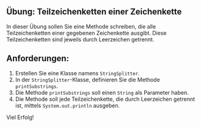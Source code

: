 ## Übung: Teilzeichenketten einer Zeichenkette

In dieser Übung sollen Sie eine Methode schreiben, die alle Teilzeichenketten einer gegebenen Zeichenkette ausgibt. Diese Teilzeichenketten sind jeweils durch Leerzeichen getrennt.

## Anforderungen:

1. Erstellen Sie eine Klasse namens `StringSplitter`.
2. In der `StringSplitter`-Klasse, definieren Sie die Methode `printSubstrings`.
3. Die Methode `printSubstrings` soll einen `String` als Parameter haben.
4. Die Methode soll jede Teilzeichenkette, die durch Leerzeichen getrennt ist, mittels `System.out.println` ausgeben.

Viel Erfolg!
